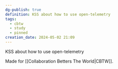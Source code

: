 ```yaml
---
dg-publish: true
definition: KSS about how to use open-telemetry
tags:
  - cbtw
  - study
  - pinned
creation_date: 2024-05-02 21:09
---
```

KSS about how to use open-telemetry



Made for [[Collaboration Betters The World|CBTW]].



